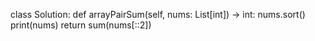 class Solution:
    def arrayPairSum(self, nums: List[int]) -> int:
        nums.sort()
        print(nums)
        return sum(nums[::2])